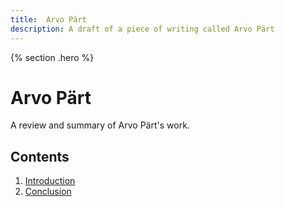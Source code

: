 ```yaml
---
title:  Arvo Pärt
description: A draft of a piece of writing called Arvo Pärt
---
```


{% section .hero %}
# Arvo Pärt
A review and summary of Arvo Pärt's work.
## Contents
1. [Introduction](#introduction)
2. [Conclusion](#conclusion)

